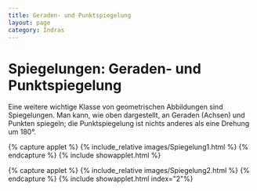 ```yaml
---
title: Geraden- und Punktspiegelung
layout: page
category: Indras
---
```


# Spiegelungen: Geraden- und Punktspiegelung

Eine weitere wichtige Klasse von geometrischen Abbildungen sind Spiegelungen. Man kann, wie oben dargestellt, an Geraden (Achsen) und Punkten spiegeln; die Punktspiegelung ist nichts anderes als eine Drehung um 180°.

{% capture applet %} {% include_relative images/Spiegelung1.html %} {% endcapture %}
{% include showapplet.html %}

{% capture applet %} {% include_relative images/Spiegelung2.html %} {% endcapture %}
{% include showapplet.html index="2"%}

